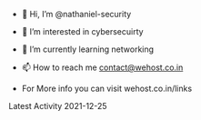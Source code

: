 
- 👋 Hi, I’m @nathaniel-security
- 👀 I’m interested in cybersecuirty
- 🌱 I’m currently learning networking
- 📫 How to reach me contact@wehost.co.in

- For More info you can visit wehost.co.in/links



<!---
nathaniel-security/nathaniel-security is a ✨ special ✨ repository because its `README.md` (this file) appears on your GitHub profile.
You can click the Preview link to take a look at your changes.
--->

Latest Activity 2021-12-25
<!---755--->
